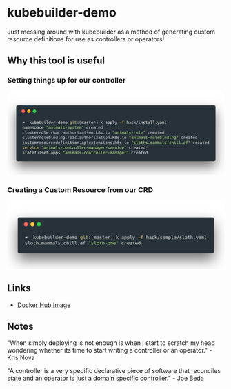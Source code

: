 # kubebuilder-demo
Just messing around with kubebuilder as a method of generating custom resource definitions for use as controllers or operators!

## Why this tool is useful

### Setting things up for our controller
![alt text](https://github.com/apaz037/kubebuilder-demo/raw/master/hack/images/setting-things-up.png "applying our generated install.yaml")

### Creating a Custom Resource from our CRD
![alt text](https://github.com/apaz037/kubebuilder-demo/raw/master/hack/images/creating-a-custom-resource.png "applying our generated install.yaml")



## Links
- [Docker Hub Image](https://hub.docker.com/r/aaronpaz/kubebuilder-demo/)

## Notes
"When simply deploying is not enough is when I start to scratch my head wondering whether its time to start writing a controller or an operator." - Kris Nova

"A controller is a very specific declarative piece of software that reconciles state and an operator is just a domain specific controller." - Joe Beda
